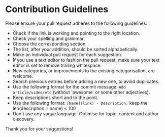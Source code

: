 # Contribution Guidelines

Please ensure your pull request adheres to the following guidelines:

- Check if the link is working and pointing to the right location.
- Check your spelling and grammar.
- Choose the corresponding section.
- The list, after your addition, should be sorted alphabetically.
- Make an individual pull request for each suggestion.
- If you use a text editor to fashion the pull request, make sure your text editor is set to remove trailing whitespace.
- New categories, or improvements to the existing categorisation, are welcome.
- Search previous entries before adding a new one, to avoid duplicates.
- Use the following format for the commit message: `Add article/video/etc` (without 'awesome' or some other adjectives).
- Keep descriptions short and to the point.
- Use the following format: `[Name](link) - Description.` keep the len(description + name) < 100
- Don't use any vague language. Optimise for topic, content and author discovery.


Thank you for your suggestions!
